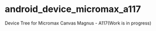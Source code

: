 android_device_micromax_a117
============================

Device Tree for Micromax Canvas Magnus - A117(Work is in progress)
